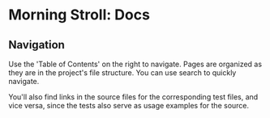 # Morning Stroll: Docs

## Navigation

Use the 'Table of Contents' on the right to navigate. Pages are organized as they are in the project's file structure. You can use search to quickly navigate.

You'll also find links in the source files for the corresponding test files, and vice versa, since the tests also serve as usage examples for the source.
